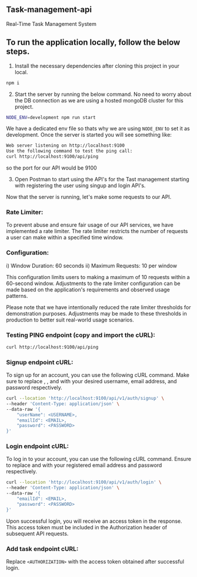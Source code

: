 ## Task-management-api
Real-Time Task Management System

## To run the application locally, follow the below steps.

1. Install the necessary dependencies after cloning this project in your local.

```bash
npm i
```

2. Start the server by running the below command. No need to worry about the DB connection as we are using a hosted mongoDB cluster for this project. 

```bash
NODE_ENV=development npm run start
```

We have a dedicated env file so thats why we are using `NODE_ENV` to set it as development.
Once the server is started you will see something like:
```bash
Web server listening on http://localhost:9100
Use the following command to test the ping call:
curl http://localhost:9100/api/ping
```
so the port for our API would be 9100

3. Open Postman to start using the API's for the Tast management starting with registering the user using singup and login API's.

Now that the server is running, let's make some requests to our API.

### Rate Limiter:
To prevent abuse and ensure fair usage of our API services, we have implemented a rate limiter. The rate limiter restricts the number of requests a user can make within a specified time window.
### Configuration:
i) Window Duration: 60 seconds
ii) Maximum Requests: 10 per window

This configuration limits users to making a maximum of 10 requests within a 60-second window. Adjustments to the rate limiter configuration can be made based on the application's requirements and observed usage patterns.

Please note that we have intentionally reduced the rate limiter thresholds for demonstration purposes. Adjustments may be made to these thresholds in production to better suit real-world usage scenarios.


### Testing PING endpoint (copy and import the cURL):
```bash
curl http://localhost:9100/api/ping
```

### Signup endpoint cURL:
To sign up for an account, you can use the following cURL command. Make sure to replace <USERNAME>, <EMAIL>, and <PASSWORD> with your desired username, email address, and password respectively.
```bash
curl --location 'http://localhost:9100/api/v1/auth/signup' \
--header 'Content-Type: application/json' \
--data-raw '{
    "userName": <USERNAME>,
    "emailId": <EMAIL>,
    "password": <PASSWORD>
}'
```

### Login endpoint cURL:
To log in to your account, you can use the following cURL command. Ensure to replace <EMAIL> and <PASSWORD> with your registered email address and password respectively.
```bash
curl --location 'http://localhost:9100/api/v1/auth/login' \
--header 'Content-Type: application/json' \
--data-raw '{
    "emailId": <EMAIL>,
    "password": <PASSWORD>
}'
```

Upon successful login, you will receive an access token in the response. This access token must be included in the Authorization header of subsequent API requests.

### Add task endpoint cURL:
Replace `<AUTHORIZATION>` with the access token obtained after successful login. <TITLE> and <DESCRIPTION> should be replaced with the title and description of the task you want to add, respectively.
```bash
curl --location 'http://localhost:9100/api/v1/task' \
--header 'Authorization: <AUTHORIZATION>' \
--header 'Content-Type: application/json' \
--data '{
    "title": <TITLE>,
    "description": <DESCRIPTION>
}'
```

### Update task status endpoint cURL:
Replace `<AUTHORIZATION>` with the access token obtained after successful login. <TASK_ID> should be replaced with the ID of the task you want to update, and <STATUS> should be replaced with the new status (e.g., "completed" or "active").
```bash
curl --location --request PATCH 'http://localhost:9100/api/v1/task' \
--header 'Authorization: <AUTHORIZATION>' \
--header 'Content-Type: application/json' \
--data '{
    "taskId": <TASK_ID>,
    "status": <STATUS>
}'
```

### List of tasks endpoint cURL:
Replace `<AUTHORIZATION>` with the access token obtained after successful login.
```bash
curl --location 'http://localhost:9100/api/v1/task' \
--header 'Authorization: <AUTHORIZATION>'
```

### Delete task endpoint cURL:
Replace `<AUTHORIZATION>` with the access token obtained after successful login, and <TASK_ID> with the ID of the task you want to delete.
```bash
curl --location --request DELETE 'http://localhost:9100/api/v1/task/<TASK_ID>' \
--header 'Authorization: <AUTHORIZATION>'
```

### WebSocket Connection URL:
The WebSocket connection URL ws://localhost:9100 is used to establish a WebSocket connection to the server running locally on port 9100.
```bash
ws://localhost:9100
```